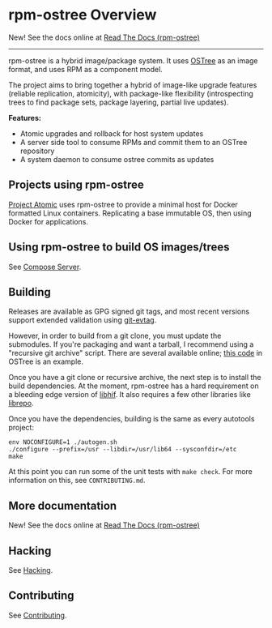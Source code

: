 # rpm-ostree Overview

New! See the docs online at [Read The Docs (rpm-ostree)](https://rpm-ostree.readthedocs.org/en/latest/ )

-----

rpm-ostree is a hybrid image/package system.  It uses
[OSTree](https://wiki.gnome.org/Projects/OSTree) as an image format,
and uses RPM as a component model.

The project aims to bring together a hybrid of image-like upgrade
features (reliable replication, atomicity), with package-like
flexibility (introspecting trees to find package sets, package
layering, partial live updates).

**Features:**

 - Atomic upgrades and rollback for host system updates
 - A server side tool to consume RPMs and commit them to an OSTree repository
 - A system daemon to consume ostree commits as updates

Projects using rpm-ostree
-------------------------

[Project Atomic](http://www.projectatomic.io/) uses rpm-ostree to
provide a minimal host for Docker formatted Linux containers.
Replicating a base immutable OS, then using Docker for applications.

Using rpm-ostree to build OS images/trees
-----------------------------------------

See [Compose Server](docs/manual/compose-server.md).

Building
--------

Releases are available as GPG signed git tags, and most recent
versions support extended validation using
[git-evtag](https://github.com/cgwalters/git-evtag).

However, in order to build from a git clone, you must update the
submodules.  If you're packaging and want a tarball, I recommend using
a "recursive git archive" script.  There are several available online;
[this code](https://git.gnome.org/browse/ostree/tree/packaging/Makefile.dist-packaging#n11)
in OSTree is an example.

Once you have a git clone or recursive archive, the next step is to
install the build dependencies.  At the moment, rpm-ostree has a hard
requirement on a bleeding edge version of
[libhif](https://github.com/rpm-software-management/libhif/).  It also
requires a few other libraries like
[librepo](https://github.com/rpm-software-management/librepo).

Once you have the dependencies, building is the same as every
autotools project:

```
env NOCONFIGURE=1 ./autogen.sh
./configure --prefix=/usr --libdir=/usr/lib64 --sysconfdir=/etc
make
```

At this point you can run some of the unit tests with `make check`.
For more information on this, see `CONTRIBUTING.md`.

More documentation
------------------

New! See the docs online at [Read The Docs (rpm-ostree)](https://rpm-ostree.readthedocs.org/en/latest/ )

Hacking
-------

See [Hacking](HACKING.md).

Contributing
------------

See [Contributing](docs/CONTRIBUTING.md).

